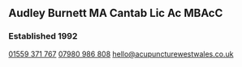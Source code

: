 ## Audley Burnett MA Cantab Lic Ac MBAcC
### Established 1992

[01559 371 767](tel:+4401559371767)
[07980 986 808](tel:+4407980986808)
<hello@acupuncturewestwales.co.uk>
